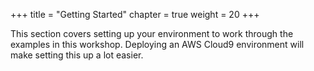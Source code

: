 +++
title = "Getting Started"
chapter = true
weight = 20
+++

This section covers setting up your environment to work through the examples in this workshop. Deploying an AWS Cloud9 environment will make setting this up a lot easier.
